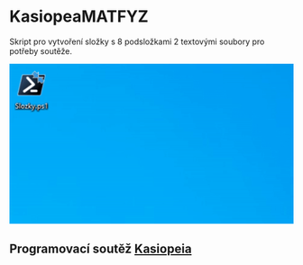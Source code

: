 # KasiopeaMATFYZ

Skript pro vytvoření složky s 8 podsložkami 2 textovými soubory pro potřeby soutěže.

![](demo1.gif)

## Programovací soutěž [Kasiopeia](https://kasiopea.matfyz.cz) 
